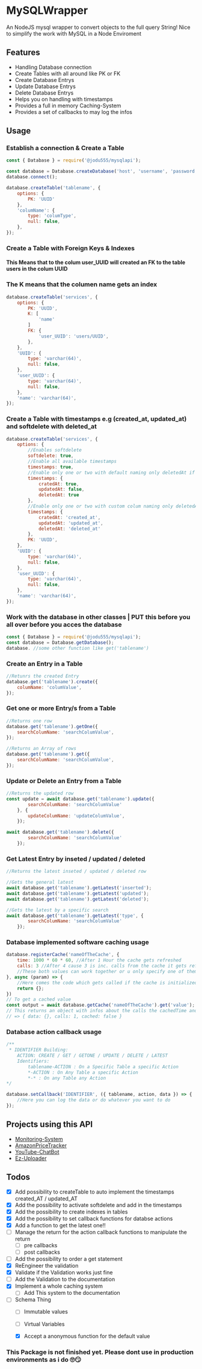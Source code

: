 # MySQLWrapper
An NodeJS mysql wrapper to convert objects to the full query String! Nice to simplify the work with MySQL in a Node Enviroment

## Features

  * Handling Database connection
  * Create Tables with all around like PK or FK
  * Create Database Entrys
  * Update Database Entrys
  * Delete Database Entrys
  * Helps you on handling with timestamps
  * Provides a full in memory Caching-System
  * Provides a set of callbacks to may log the infos

## Usage

### Establish a connection & Create a Table 

```javascript
const { Database } = require('@jodu555/mysqlapi');

const database = Database.createDatabase('host', 'username', 'password', 'database');
database.connect();

database.createTable('tablename', {
    options: {
        PK: 'UUID'
    },
    'columName': {
        type: 'columType',
        null: false,
    },
});
```

### Create a Table with Foreign Keys & Indexes
#### This Means that to the colum user_UUID will created an FK to the table users in the colum UUID
### The K means that the columen name gets an index

```javascript
database.createTable('services', {
    options: {
        PK: 'UUID',
        K: [
            'name'
        ]
        FK: {
            'user_UUID': 'users/UUID',
        },
    },
    'UUID': {
        type: 'varchar(64)',
        null: false,
    },
    'user_UUID': {
        type: 'varchar(64)',
        null: false,
    },
    'name': 'varchar(64)',
});
```

### Create a Table with timestamps e.g (created_at, updated_at) and softdelete with deleted_at

```javascript
database.createTable('services', {
    options: {
        //Enables softdelete
        softdelete: true,
        //Enable all available timestamps
        timestamps: true,
        //Enable only one or two with default naming only deletedAt if softdelete is activ
        timestamps: {
            cratedAt: true,
            updatedAt: false,
            deletedAt: true
        },
        //Enable only one or two with custom colum naming only deletedAt if softdelete is activ
        timestamps: {
            cratedAt: 'created_at',
            updatedAt: 'updated_at',
            deletedAt: 'deleted_at'
        },
        PK: 'UUID',
    },
    'UUID': {
        type: 'varchar(64)',
        null: false,
    },
    'user_UUID': {
        type: 'varchar(64)',
        null: false,
    },
    'name': 'varchar(64)',
});
```

### Work with the database in other classes | PUT this before you all over before you acces the database

```javascript
const { Database } = require('@jodu555/mysqlapi');
const database = Database.getDatabase();
database. //some other function like get('tablename')
```

### Create an Entry in a Table 

```javascript
//Retunrs the created Entry
database.get('tablename').create({
    columName: 'columValue',
});
```

### Get one or more Entry/s from a Table 

```javascript
//Returns one row
database.get('tablename').getOne({
    searchColumName: 'searchColumValue',
});

//Returns an Array of rows
database.get('tablename').get({
    searchColumName: 'searchColumValue',
});
```

### Update or Delete an Entry from a Table 

```javascript
//Returns the updated row
const update = await database.get('tablename').update({
        searchColumName: 'searchColumValue'
    }, {
        updateColumName: 'updateColumValue',
    });

await database.get('tablename').delete({
        searchColumName: 'searchColumValue'
    });
```

### Get Latest Entry by inseted / updated / deleted 

```javascript
//Returns the latest inseted / updated / deleted row

//Gets the general latest
await database.get('tablename').getLatest('inserted');
await database.get('tablename').getLatest('updated');
await database.get('tablename').getLatest('deleted');

//Gets the latest by a specific search
await database.get('tablename').getLatest('type', {
        searchColumName: 'searchColumValue'
    });

```

### Database implemented software caching usage
```javascript
database.registerCache('nameOfTheCache', {
    time: 1000 * 60 * 60, //After 1 Hour the cache gets refreshed
    calls: 3 //After 4 cause 3 is inc. calls from the cache it gets refreshed 
    //These both values can work together or u only specify one of them
}, async (param) => {
    //Here comes the code which gets called if the cache is initialized or refreshes
    return {};
})
// To get a cached value
const output = await database.getCache('nameOfTheCache').get('value');
// This returns an object with infos about the calls the cachedTime and the data
// => { data: {}, calls: 1, cached: false }
```


### Database action callback usage

```javascript
/**
 * IDENTIFIER Building:
    ACTION: CREATE / GET / GETONE / UPDATE / DELETE / LATEST
    Identifiers:
        tablename-ACTION : On a Specific Table a specific Action
        *-ACTION : On Any Table a specific Action
        *-* : On any Table any Action
*/

database.setCallback('IDENTIFIER', ({ tablename, action, data }) => {
    //Here you can log the data or do whatever you want to do
});
```

## Projects using this API

* [Monitoring-System](https://github.com/Jodu555/MonitoringSystem-Core)
* [AmazonPriceTracker](https://github.com/Jodu555/AmazonPriceTracker)
* [YouTube-ChatBot](https://github.com/Jodu555/YouTube-ChatBot)
* [Ez-Uploader](https://ez-uploader.de)

## Todos

* [x] Add possibility to createTable to auto implement the timestamps created_AT / updated_AT
* [x] Add the possibility to activate softdelete and add in the timestamps
* [x] Add the possibility to create indexes in tables
* [x] Add the possibility to set callback functions for databse actions
* [x] Add a function to get the latest one!!
* [ ] Manage the return for the action callback functions to manipulate the return
    * [ ] pre callbacks
    * [ ] post callbacks
* [ ] Add the possibility to order a get statement
* [x] ReEngineer the validation
* [x] Validate if the Validation works just fine
* [ ] Add the Validation to the documentation
* [x] Implement a whole caching system
    * [ ] Add This system to the documentation
* [ ] Schema Thing
    * [ ] Immutable values
    * [ ] Virtual Variables
    * [x] Accept a anonymous function for the default value



### This Package is not finished yet. Please dont use in production environments as i do 🙄😏